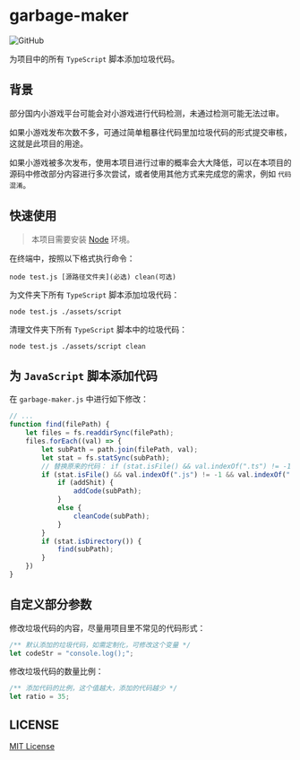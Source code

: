 # garbage-maker

![GitHub](https://img.shields.io/github/license/CosmoLau/garbage-maker)

为项目中的所有 `TypeScript` 脚本添加垃圾代码。

## 背景

部分国内小游戏平台可能会对小游戏进行代码检测，未通过检测可能无法过审。

如果小游戏发布次数不多，可通过简单粗暴往代码里加垃圾代码的形式提交审核，这就是此项目的用途。

如果小游戏被多次发布，使用本项目进行过审的概率会大大降低，可以在本项目的源码中修改部分内容进行多次尝试，或者使用其他方式来完成您的需求，例如 `代码混淆`。

## 快速使用

> 本项目需要安装 [Node](https://nodejs.org/) 环境。

在终端中，按照以下格式执行命令：

```shell
node test.js [源路径文件夹](必选) clean(可选)
```

为文件夹下所有 `TypeScript` 脚本添加垃圾代码：

```shell
node test.js ./assets/script
```

清理文件夹下所有 `TypeScript` 脚本中的垃圾代码：

```shell
node test.js ./assets/script clean
```

## 为 `JavaScript` 脚本添加代码

在 `garbage-maker.js` 中进行如下修改：

```javascript
// ...
function find(filePath) {
    let files = fs.readdirSync(filePath);
    files.forEach((val) => {
        let subPath = path.join(filePath, val);
        let stat = fs.statSync(subPath);
        // 替换原来的代码： if (stat.isFile() && val.indexOf(".ts") != -1 && val.indexOf(".meta") == -1) {
        if (stat.isFile() && val.indexOf(".js") != -1 && val.indexOf(".meta") == -1) {
            if (addShit) {
                addCode(subPath);
            }
            else {
                cleanCode(subPath);
            }
        }
        if (stat.isDirectory()) {
            find(subPath);
        }
    })
}
```

## 自定义部分参数

修改垃圾代码的内容，尽量用项目里不常见的代码形式：

```javascript
/** 默认添加的垃圾代码，如需定制化，可修改这个变量 */
let codeStr = "console.log();";
```

修改垃圾代码的数量比例：

```javascript
/** 添加代码的比例，这个值越大，添加的代码越少 */
let ratio = 35;
```

## LICENSE

[MIT License](./LICENSE)